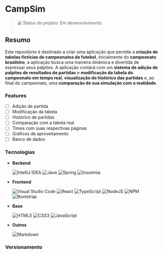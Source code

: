 # CampSim

> _💻 Status do projeto: Em desenvolvimento._

## Resumo
Este repositório é destinado a criar uma aplicação que permite a **criação de tabelas fictícias de campeonatos de futebol**, inicialmente do **campeonato brasileiro**, a aplicação busca uma maneira dinâmica e divertida de expressar seus palpites. A aplicação contará com um **sistema de adição de palpites de resultados de partidas** e **modificação da tabela do campeonato em tempo real**, **visualização do histórico das partidas** e, ao final do campeonato, uma **comparação de sua simulação com a realidade**.

### Features
- [ ] Adição de partida
- [ ] Modificação da tabela
- [ ] Histórico de partidas
- [ ] Comparação com a tabela real
- [ ] Times com suas respectivas páginas
- [ ] Gráficos de aproveitamento
- [ ] Banco de dados

### Tecnologias
- **Backend**

  <div>
  
  ![IntelliJ IDEA](https://img.shields.io/badge/IntelliJIDEA-000000.svg?style=for-the-badge&logo=intellij-idea&logoColor=white)
  ![Java](https://img.shields.io/badge/java-%23ED8B00.svg?style=for-the-badge&logo=openjdk&logoColor=white)
  ![Spring](https://img.shields.io/badge/spring-%236DB33F.svg?style=for-the-badge&logo=spring&logoColor=white)
  ![Insomnia](https://img.shields.io/badge/Insomnia-black?style=for-the-badge&logo=insomnia&logoColor=5849BE)
  
  </div>
  
- **Frontend**

  <div>

  ![Visual Studio Code](https://img.shields.io/badge/Visual%20Studio%20Code-0078d7.svg?style=for-the-badge&logo=visual-studio-code&logoColor=white)
  ![React](https://img.shields.io/badge/react-%2320232a.svg?style=for-the-badge&logo=react&logoColor=%2361DAFB)
  ![TypeScript](https://img.shields.io/badge/typescript-%23007ACC.svg?style=for-the-badge&logo=typescript&logoColor=white)
  ![NodeJS](https://img.shields.io/badge/node.js-6DA55F?style=for-the-badge&logo=node.js&logoColor=white)
  ![NPM](https://img.shields.io/badge/NPM-%23CB3837.svg?style=for-the-badge&logo=npm&logoColor=white)
  ![Bootstrap](https://img.shields.io/badge/bootstrap-%238511FA.svg?style=for-the-badge&logo=bootstrap&logoColor=white)

  </div>

- **Base**

  <div>
  
  ![HTML5](https://img.shields.io/badge/html5-%23E34F26.svg?style=for-the-badge&logo=html5&logoColor=white)
  ![CSS3](https://img.shields.io/badge/css3-%231572B6.svg?style=for-the-badge&logo=css3&logoColor=white)
  ![JavaScript](https://img.shields.io/badge/javascript-%23323330.svg?style=for-the-badge&logo=javascript&logoColor=%23F7DF1E)

  </div>

- **Outros**

  <div>
    
  ![Markdown](https://img.shields.io/badge/markdown-%23000000.svg?style=for-the-badge&logo=markdown&logoColor=white)

  </div>

<!--![LinkedIn](https://img.shields.io/badge/linkedin-%230077B5.svg?style=for-the-badge&logo=linkedin&logoColor=white)-->
<!--![GitHub](https://img.shields.io/badge/github-%23121011.svg?style=for-the-badge&logo=github&logoColor=white)-->
<!--![Vercel](https://img.shields.io/badge/vercel-%23000000.svg?style=for-the-badge&logo=vercel&logoColor=white)-->
<!--![MongoDB](https://img.shields.io/badge/MongoDB-%234ea94b.svg?style=for-the-badge&logo=mongodb&logoColor=white)-->
### Versionamento
